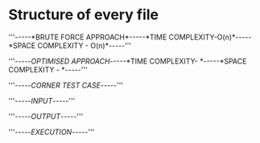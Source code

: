 
<h1> Structure of every file</h1>
'''-----*BRUTE FORCE APPROACH*-----*TIME COMPLEXITY-O(n)*-----*SPACE COMPLEXITY - O(n)*-----'''

'''-----*OPTIMISED APPROACH*-----*TIME COMPLEXITY- *-----*SPACE COMPLEXITY - *-----'''

'''-----*CORNER TEST CASE*-----'''

'''-----*INPUT*-----'''

'''-----*OUTPUT*-----'''

'''-----*EXECUTION*-----'''

